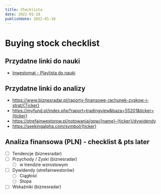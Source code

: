 ```yaml
---
title: Checklista
date: 2022-01-18
publishdate: 2022-01-18
---
```


# Buying stock checklist

## Przydatne linki do nauki

- [Inwestomat - Playlista do nauki](https://www.youtube.com/watch?v=gu8ZcHt6wLM&list=PLRBOV-q9LfvVGTepqvrapt63eH1wI5417)

## Przydatne linki do analizy

- <https://www.biznesradar.pl/raporty-finansowe-rachunek-zyskow-i-strat/{Ticker}>
- <https://myfund.pl/index.php?raport=tradingview&baza=55201&ticker={ticker}>
- <https://strefainwestorow.pl/notowania/gpw/{name}-{ticker}/dywidendy>
- <https://seekingalpha.com/symbol/{ticker}>

## Analiza finansowa (PLN) - checklist & pts later

- [ ] Tendencje (biznesradar)
- [ ] Przychody / Zyski (biznesradar)
    - [ ] w trendzie wzrostowym
- [ ] Dywidendy (strefainwestorów)
    - [ ] Ciągłość
    - [ ] Stopa
- [ ] Wskaźniki (biznesradar)
